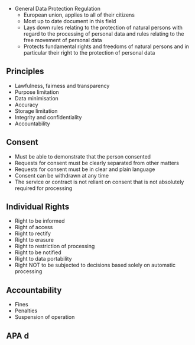 - General Data Protection Regulation
	- European union, applies to all of their citizens
	- Most up to date document in this field
	- Lays down rules relating to the protection of natural persons with regard to the processing of personal data and rules relating to the free movement of personal data
	- Protects fundamental rights and freedoms of natural persons and in particular their right to the protection of personal data

## Principles
- Lawfulness, fairness and transparency
- Purpose limitation
- Data minimisation
- Accuracy
- Storage limitation
- Integrity and confidentiality
- Accountability

## Consent
- Must be able to demonstrate that the person consented
- Requests for consent must be clearly separated from other matters
- Requests for consent must be in clear and plain language
- Consent can be withdrawn at any time
- The service or contract is not reliant on consent that is not absolutely required for processing

## Individual Rights
- Right to be informed
- Right of access
- Right to rectify
- Right to erasure
- Right to restriction of processing
- Right to be notified
- Right to data portability
- Right NOT to be subjected to decisions based solely on automatic processing 

## Accountability
- Fines
- Penalties
- Suspension of operation

## APA d
